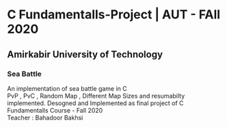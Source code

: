 # C Fundamentalls-Project | AUT - FAll 2020
 
 ## Amirkabir University of Technology
  ### Sea Battle
   An implementation of sea battle game in C<br>
   PvP , PvC , Random Map , Different Map Sizes and resumabilty implemented.
   Desogned and Implemented as final project of C Fundamentalls Course - Fall 2020<br>
   Teacher : Bahadoor Bakhsi
